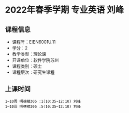 # 2022年春季学期 专业英语 刘峰






## 课程信息

- 课程号：EIEN6001U.11
- 学分：2
- 教学类型：理论课
- 开课单位：软件学院苏州
- 课程类别：硕士
- 课程层次：研究生课程

## 上课时间

```
1~10周 明德楼306 :1(10:35~12:10) 刘峰
1~10周 明德楼306 :5(10:35~12:10) 刘峰
```

